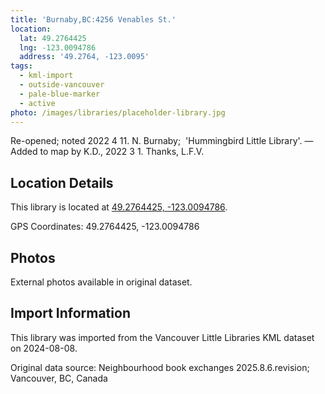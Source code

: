 ```yaml
---
title: 'Burnaby,BC:4256 Venables St.'
location:
  lat: 49.2764425
  lng: -123.0094786
  address: '49.2764, -123.0095'
tags:
  - kml-import
  - outside-vancouver
  - pale-blue-marker
  - active
photo: /images/libraries/placeholder-library.jpg
---
```

Re-opened; noted 2022 4 11.
N. Burnaby;  'Hummingbird Little Library'. 
—Added to map by K.D., 2022 3 1. Thanks, L.F.V. 

## Location Details

This library is located at [49.2764425, -123.0094786](https://www.google.com/maps?q=49.2764425,-123.0094786).

GPS Coordinates: 49.2764425, -123.0094786

## Photos

External photos available in original dataset.

## Import Information

This library was imported from the Vancouver Little Libraries KML dataset on 2024-08-08.

Original data source: Neighbourhood book exchanges 2025.8.6.revision; Vancouver, BC, Canada
